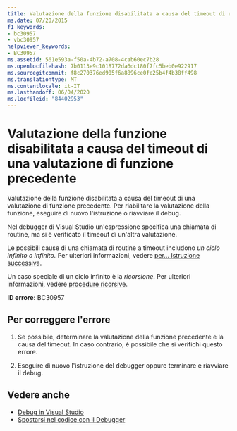 ```yaml
---
title: Valutazione della funzione disabilitata a causa del timeout di una valutazione di funzione precedente
ms.date: 07/20/2015
f1_keywords:
- bc30957
- vbc30957
helpviewer_keywords:
- BC30957
ms.assetid: 561e593a-f50a-4b72-a708-4cab60ec7b28
ms.openlocfilehash: 7b0113e9c1018772da6dc180f7fc5beb0e922917
ms.sourcegitcommit: f8c270376ed905f6a8896ce0fe25b4f4b38ff498
ms.translationtype: MT
ms.contentlocale: it-IT
ms.lasthandoff: 06/04/2020
ms.locfileid: "84402953"
---
```

# <a name="function-evaluation-is-disabled-because-a-previous-function-evaluation-timed-out"></a>Valutazione della funzione disabilitata a causa del timeout di una valutazione di funzione precedente
Valutazione della funzione disabilitata a causa del timeout di una valutazione di funzione precedente. Per riabilitare la valutazione della funzione, eseguire di nuovo l'istruzione o riavviare il debug.  
  
 Nel debugger di Visual Studio un'espressione specifica una chiamata di routine, ma si è verificato il timeout di un'altra valutazione.  
  
 Le possibili cause di una chiamata di routine a timeout includono *un ciclo infinito o infinito.* Per ulteriori informazioni, vedere [per... Istruzione successiva](../statements/for-next-statement.md).  
  
 Un caso speciale di un ciclo infinito è la *ricorsione*. Per ulteriori informazioni, vedere [procedure ricorsive](../../programming-guide/language-features/procedures/recursive-procedures.md).  
  
 **ID errore:** BC30957  
  
## <a name="to-correct-this-error"></a>Per correggere l'errore  
  
1. Se possibile, determinare la valutazione della funzione precedente e la causa del timeout. In caso contrario, è possibile che si verifichi questo errore.  
  
2. Eseguire di nuovo l'istruzione del debugger oppure terminare e riavviare il debug.  
  
## <a name="see-also"></a>Vedere anche

- [Debug in Visual Studio](/visualstudio/debugger/debugger-feature-tour)
- [Spostarsi nel codice con il Debugger](/visualstudio/debugger/navigating-through-code-with-the-debugger)

